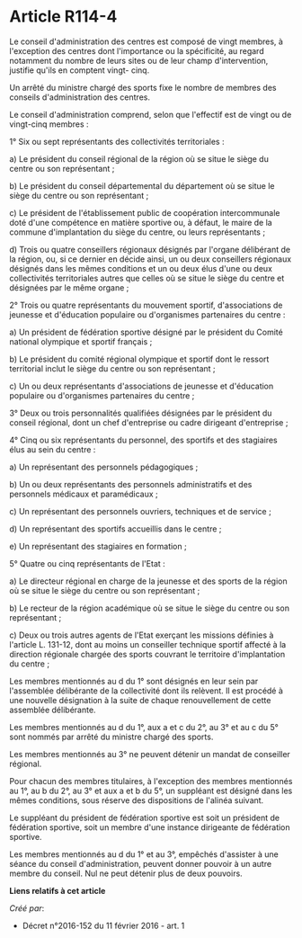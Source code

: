 # Article R114-4

Le conseil d'administration des centres est composé de vingt membres, à l'exception des centres dont l'importance ou la
spécificité, au regard notamment du nombre de leurs sites ou de leur champ d'intervention, justifie qu'ils en comptent vingt-
cinq. 

Un arrêté du ministre chargé des sports fixe le nombre de membres des conseils d'administration des centres. 

Le conseil d'administration comprend, selon que l'effectif est de vingt ou de vingt-cinq membres : 

1° Six ou sept représentants des collectivités territoriales : 

a) Le président du conseil régional de la région où se situe le siège du centre ou son représentant ; 

b) Le président du conseil départemental du département où se situe le siège du centre ou son représentant ; 

c) Le président de l'établissement public de coopération intercommunale doté d'une compétence en matière sportive ou, à
défaut, le maire de la commune d'implantation du siège du centre, ou leurs représentants ; 

d) Trois ou quatre conseillers régionaux désignés par l'organe délibérant de la région, ou, si ce dernier en décide ainsi, un
ou deux conseillers régionaux désignés dans les mêmes conditions et un ou deux élus d'une ou deux collectivités territoriales
autres que celles où se situe le siège du centre et désignées par le même organe ; 

2° Trois ou quatre représentants du mouvement sportif, d'associations de jeunesse et d'éducation populaire ou d'organismes
partenaires du centre : 

a) Un président de fédération sportive désigné par le président du Comité national olympique et sportif français ; 

b) Le président du comité régional olympique et sportif dont le ressort territorial inclut le siège du centre ou son
représentant ; 

c) Un ou deux représentants d'associations de jeunesse et d'éducation populaire ou d'organismes partenaires du centre ; 

3° Deux ou trois personnalités qualifiées désignées par le président du conseil régional, dont un chef d'entreprise ou cadre
dirigeant d'entreprise ; 

4° Cinq ou six représentants du personnel, des sportifs et des stagiaires élus au sein du centre : 

a) Un représentant des personnels pédagogiques ; 

b) Un ou deux représentants des personnels administratifs et des personnels médicaux et paramédicaux ; 

c) Un représentant des personnels ouvriers, techniques et de service ; 

d) Un représentant des sportifs accueillis dans le centre ; 

e) Un représentant des stagiaires en formation ; 

5° Quatre ou cinq représentants de l'Etat : 

a) Le directeur régional en charge de la jeunesse et des sports de la région où se situe le siège du centre ou son
représentant ; 

b) Le recteur de la région académique où se situe le siège du centre ou son représentant ; 

c) Deux ou trois autres agents de l'Etat exerçant les missions définies à l'article L. 131-12, dont au moins un conseiller
technique sportif affecté à la direction régionale chargée des sports couvrant le territoire d'implantation du centre ; 

Les membres mentionnés au d du 1° sont désignés en leur sein par l'assemblée délibérante de la collectivité dont ils
relèvent. Il est procédé à une nouvelle désignation à la suite de chaque renouvellement de cette assemblée délibérante. 

Les membres mentionnés au d du 1°, aux a et c du 2°, au 3° et au c du 5° sont nommés par arrêté du ministre chargé des
sports. 

Les membres mentionnés au 3° ne peuvent détenir un mandat de conseiller régional. 

Pour chacun des membres titulaires, à l'exception des membres mentionnés au 1°, au b du 2°, au 3° et aux a et b du 5°, un
suppléant est désigné dans les mêmes conditions, sous réserve des dispositions de l'alinéa suivant. 

Le suppléant du président de fédération sportive est soit un président de fédération sportive, soit un membre d'une instance
dirigeante de fédération sportive. 

Les membres mentionnés au d du 1° et au 3°, empêchés d'assister à une séance du conseil d'administration, peuvent donner
pouvoir à un autre membre du conseil. Nul ne peut détenir plus de deux pouvoirs.

**Liens relatifs à cet article**

_Créé par_:

  - Décret n°2016-152 du 11 février 2016 - art. 1

